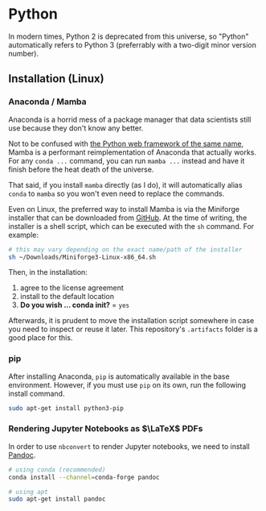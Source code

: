 # Python

In modern times, Python 2 is deprecated from this universe, so "Python" automatically refers to Python 3 (preferrably with a two-digit minor version number).

## Installation (Linux)

### Anaconda / Mamba

Anaconda is a horrid mess of a package manager that data scientists still use because they don't know any better.

Not to be confused with [the Python web framework of the same name](https://github.com/PyMamba/mamba-framework), Mamba is a performant reimplementation of Anaconda that actually works.
For any `conda ...` command, you can run `mamba ...` instead and have it finish before the heat death of the universe.

That said, if you install `mamba` directly (as I do), it will automatically alias `conda` to `mamba` so you won't even need to replace the commands.

Even on Linux, the preferred way to install Mamba is via the Miniforge installer that can be downloaded from [GitHub](https://github.com/conda-forge/miniforge).
At the time of writing, the installer is a shell script, which can be executed with the `sh` command. For example:

```sh
# this may vary depending on the exact name/path of the installer
sh ~/Downloads/Miniforge3-Linux-x86_64.sh
```

Then, in the installation:

1. agree to the license agreement
2. install to the default location
3. **Do you wish ... conda init?** = `yes`

Afterwards, it is prudent to move the installation script somewhere in case you need to inspect or reuse it later.
This repository's `.artifacts` folder is a good place for this.

### pip

After installing Anaconda, `pip` is automatically available in the base environment.
However, if you must use `pip` on its own, run the following install command.

```sh
sudo apt-get install python3-pip
```

### Rendering Jupyter Notebooks as $\LaTeX$ PDFs

In order to use `nbconvert` to render Jupyter notebooks, we need to install [Pandoc](https://pandoc.org/).

```sh
# using conda (recommended)
conda install --channel=conda-forge pandoc

# using apt
sudo apt-get install pandoc
```
